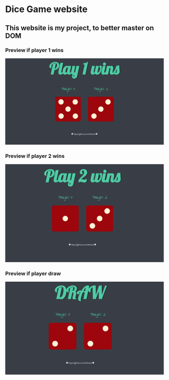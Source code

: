 # Dice Game website
## This website is my project, to better master on DOM

### Preview if player 1 wins
![1-wins](1-win.png) 

### Preview if player 2 wins
![2-wins](2-win.png) 

### Preview if player draw
![Draw](draw.png) 